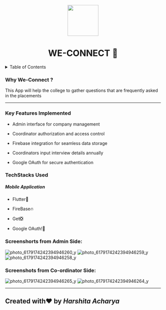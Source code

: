 
  <p align="center">
<img src="https://img.freepik.com/free-vector/business-coworkers-with-office-supplies_18591-51570.jpg?w=740&t=st=1706513037~exp=1706513637~hmac=860944d8daf9c55a3b0d9699990be22188c8bc4bd48bf621d303729d9e84b76f" align ="center" height="100" width="100" >
  </p>
<h1 align="center">WE-CONNECT 💫</h1>

<details>
<summary>Table of Contents</summary>

- [Aim](#aim)
- [Tech Stack](#tech-stack)
- [Key Features](#key-features)
- [Screenshots](#screenshots)

</details>

<h3 name="aim"> Why We-Connect ? </h3>
<p>This App will help the college to gather questions that are frequently asked in the placements</p>
<hr>
<h3 name="key-features"> Key Features Implemented </h3>
<ul>
    <li>
        <p>Admin interface for company management</p>
    </li>
    <li>
        <p>Coordinator authorization and access control</p>
    </li>
    <li>
        <p>Firebase integration for seamless data storage</p>
    </li>
    <li>
        <p>Coordinators input interview details annually</p>
    </li>
    <li>
        <p>Google OAuth for secure authentication</p>
    </li>
</ul>
<h3 name="tech-stack">TechStacks Used</h3>
<h5>Mobile Application</h2>
<ul>
    <li>
        <p>Flutter🦋</p>
    </li>
    <li>
        <p>FireBase🔥</p>
    </li>
    <li>
        <p>Get❎</p>
    </li>
    <li>
        <p>Google OAuth!🔐</p>
    </li>
</ul>
<h3 name="screenshots">Screenshorts from Admin Side:</h3>

![photo_6179174242394946260_y](https://github.com/heyharshiiii/we-connect/assets/100566923/47201634-6c72-481d-8907-e7c7b130da55)
![photo_6179174242394946259_y](https://github.com/heyharshiiii/we-connect/assets/100566923/bdc45ed9-fc29-4371-9e8b-dec4b2c94af9)
![photo_6179174242394946258_y](https://github.com/heyharshiiii/we-connect/assets/100566923/51919fd9-6a8e-4d11-a3a7-110e7f0a6b03)

<h3>Screenshots from Co-ordinator Side:</h3>

![photo_6179174242394946265_y](https://github.com/heyharshiiii/we-connect/assets/100566923/a8b9dfdf-7244-4e79-8959-251c41025133)
![photo_6179174242394946264_y](https://github.com/heyharshiiii/we-connect/assets/100566923/8b4f1b38-9b56-4d24-8b26-9ad3cf82da36)

<hr>
 <h2> Created with❤️ by <I>Harshita Acharya</I> </h2>
